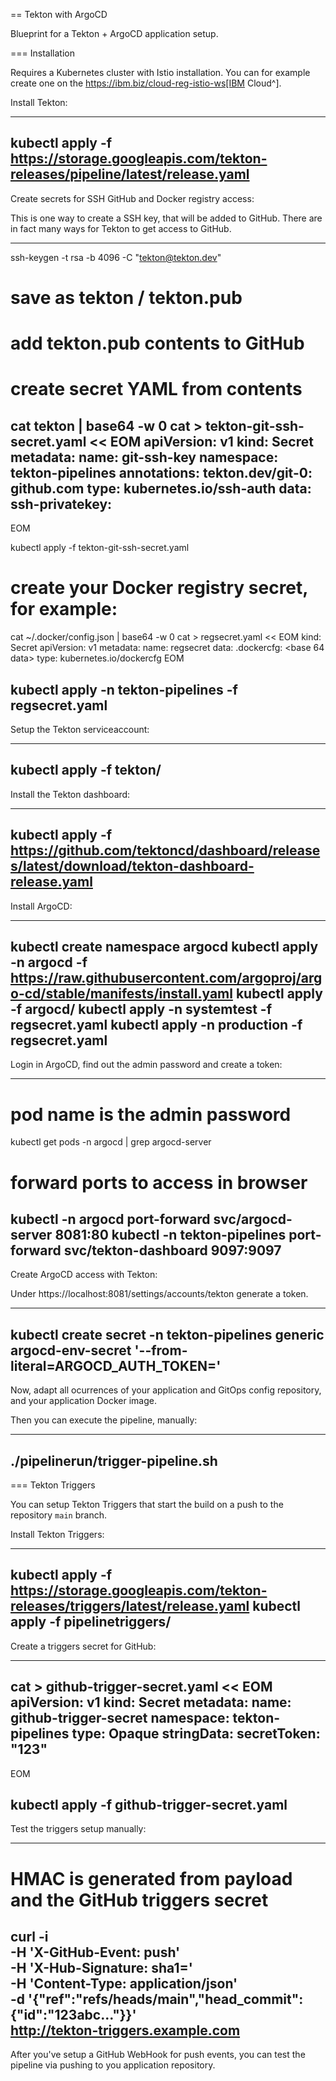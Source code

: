 == Tekton with ArgoCD

Blueprint for a Tekton + ArgoCD application setup.

=== Installation

Requires a Kubernetes cluster with Istio installation.
You can for example create one on the https://ibm.biz/cloud-reg-istio-ws[IBM Cloud^].

Install Tekton:

----
kubectl apply -f https://storage.googleapis.com/tekton-releases/pipeline/latest/release.yaml
----

Create secrets for SSH GitHub and Docker registry access:

This is one way to create a SSH key, that will be added to GitHub.
There are in fact many ways for Tekton to get access to GitHub.

----
ssh-keygen -t rsa -b 4096 -C "tekton@tekton.dev"
# save as tekton / tekton.pub
# add tekton.pub contents to GitHub

# create secret YAML from contents
cat tekton | base64 -w 0
cat > tekton-git-ssh-secret.yaml << EOM
apiVersion: v1
kind: Secret
metadata:
  name: git-ssh-key
  namespace: tekton-pipelines
  annotations:
    tekton.dev/git-0: github.com
type: kubernetes.io/ssh-auth
data:
  ssh-privatekey: <base64 data>
---
EOM

kubectl apply -f tekton-git-ssh-secret.yaml

# create your Docker registry secret, for example:
cat ~/.docker/config.json | base64 -w 0
cat > regsecret.yaml << EOM
kind: Secret
apiVersion: v1
metadata:
  name: regsecret
data:
  .dockercfg: <base 64 data>
type: kubernetes.io/dockercfg
EOM

kubectl apply -n tekton-pipelines -f regsecret.yaml
----

Setup the Tekton serviceaccount:

----
kubectl apply -f tekton/
----

Install the Tekton dashboard:

----
kubectl apply -f https://github.com/tektoncd/dashboard/releases/latest/download/tekton-dashboard-release.yaml
----

Install ArgoCD:

----
kubectl create namespace argocd
kubectl apply -n argocd -f https://raw.githubusercontent.com/argoproj/argo-cd/stable/manifests/install.yaml
kubectl apply -f argocd/
kubectl apply -n systemtest -f regsecret.yaml
kubectl apply -n production -f regsecret.yaml
----

Login in ArgoCD, find out the admin password and create a token:

----
# pod name is the admin password
kubectl get pods -n argocd | grep argocd-server

# forward ports to access in browser
kubectl -n argocd port-forward svc/argocd-server 8081:80
kubectl -n tekton-pipelines port-forward svc/tekton-dashboard 9097:9097
----

Create ArgoCD access with Tekton:

Under https://localhost:8081/settings/accounts/tekton generate a token.

----
kubectl create secret -n tekton-pipelines generic argocd-env-secret '--from-literal=ARGOCD_AUTH_TOKEN=<token>'
----

Now, adapt all ocurrences of your application and GitOps config repository, and your application Docker image.

Then you can execute the pipeline, manually:

----
./pipelinerun/trigger-pipeline.sh
----

=== Tekton Triggers

You can setup Tekton Triggers that start the build on a push to the repository `main` branch.

Install Tekton Triggers:

----
kubectl apply -f https://storage.googleapis.com/tekton-releases/triggers/latest/release.yaml
kubectl apply -f pipelinetriggers/
----

Create a triggers secret for GitHub:

----
cat > github-trigger-secret.yaml << EOM
apiVersion: v1
kind: Secret
metadata:
  name: github-trigger-secret
  namespace: tekton-pipelines
type: Opaque
stringData:
  secretToken: "123"
---
EOM

kubectl apply -f github-trigger-secret.yaml
----

Test the triggers setup manually:

----
# HMAC is generated from payload and the GitHub triggers secret
curl -i \
  -H 'X-GitHub-Event: push' \
  -H 'X-Hub-Signature: sha1=<HMAC>' \
  -H 'Content-Type: application/json' \
  -d '{"ref":"refs/heads/main","head_commit":{"id":"123abc..."}}' \
  http://tekton-triggers.example.com
----

After you've setup a GitHub WebHook for push events, you can test the pipeline via pushing to you application repository.